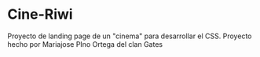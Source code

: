 # Cine-Riwi
Proyecto de landing page de un "cinema" para desarrollar el CSS. Proyecto hecho por Mariajose PIno Ortega del clan Gates
